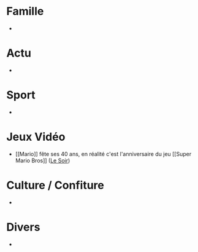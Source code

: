 # Famille
- 
# Actu
- 
# Sport
- 
# Jeux Vidéo
- [[Mario]] fête ses 40 ans, en réalité c'est l'anniversaire du jeu [[Super Mario Bros]] ([Le Soir](https://www.lesoir.be/698641/article/2025-09-12/mario-le-daron-du-jeu-video-souffle-ses-40-bougies))
# Culture / Confiture
- 
# Divers
- 
